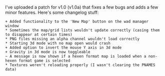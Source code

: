 I've uploaded a patch for v1.0 (v1.0a) that fixes a few bugs and adds a few minor features. Here's some changelog stuff:

    + Added functionality to the 'New Map' button on the wad manager window
    * Sometimes the map/grid lists wouldn't update correctly (casing them to disappear at certain times)
    * PNG files missing an alpha channel wouldn't load correctly
    * Starting 3d mode with no map open would crash
    + Added option to invert the mouse Y axis in 3d mode
    + Gravity in 3d mode is now toggleable
    ~ A message is now shown if a hexen format map is loaded when a non-hexen format game is selected
    * Textures weren't reloading properly (I wasn't clearing the PNAMES data)
